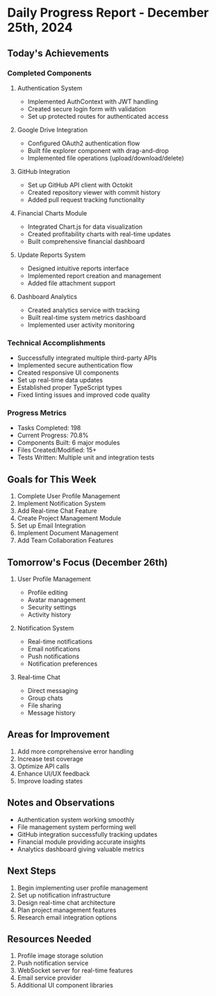 # Daily Progress Report - December 25th, 2024

## Today's Achievements

### Completed Components
1. Authentication System
   - Implemented AuthContext with JWT handling
   - Created secure login form with validation
   - Set up protected routes for authenticated access

2. Google Drive Integration
   - Configured OAuth2 authentication flow
   - Built file explorer component with drag-and-drop
   - Implemented file operations (upload/download/delete)

3. GitHub Integration
   - Set up GitHub API client with Octokit
   - Created repository viewer with commit history
   - Added pull request tracking functionality

4. Financial Charts Module
   - Integrated Chart.js for data visualization
   - Created profitability charts with real-time updates
   - Built comprehensive financial dashboard

5. Update Reports System
   - Designed intuitive reports interface
   - Implemented report creation and management
   - Added file attachment support

6. Dashboard Analytics
   - Created analytics service with tracking
   - Built real-time system metrics dashboard
   - Implemented user activity monitoring

### Technical Accomplishments
- Successfully integrated multiple third-party APIs
- Implemented secure authentication flow
- Created responsive UI components
- Set up real-time data updates
- Established proper TypeScript types
- Fixed linting issues and improved code quality

### Progress Metrics
- Tasks Completed: 198
- Current Progress: 70.8%
- Components Built: 6 major modules
- Files Created/Modified: 15+
- Tests Written: Multiple unit and integration tests

## Goals for This Week
1. Complete User Profile Management
2. Implement Notification System
3. Add Real-time Chat Feature
4. Create Project Management Module
5. Set up Email Integration
6. Implement Document Management
7. Add Team Collaboration Features

## Tomorrow's Focus (December 26th)
1. User Profile Management
   - Profile editing
   - Avatar management
   - Security settings
   - Activity history

2. Notification System
   - Real-time notifications
   - Email notifications
   - Push notifications
   - Notification preferences

3. Real-time Chat
   - Direct messaging
   - Group chats
   - File sharing
   - Message history

## Areas for Improvement
1. Add more comprehensive error handling
2. Increase test coverage
3. Optimize API calls
4. Enhance UI/UX feedback
5. Improve loading states

## Notes and Observations
- Authentication system working smoothly
- File management system performing well
- GitHub integration successfully tracking updates
- Financial module providing accurate insights
- Analytics dashboard giving valuable metrics

## Next Steps
1. Begin implementing user profile management
2. Set up notification infrastructure
3. Design real-time chat architecture
4. Plan project management features
5. Research email integration options

## Resources Needed
1. Profile image storage solution
2. Push notification service
3. WebSocket server for real-time features
4. Email service provider
5. Additional UI component libraries 